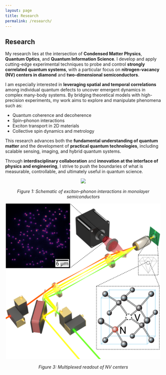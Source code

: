 ```yaml
---
layout: page
title: Research
permalink: /research/
---
```


## Research

My research lies at the intersection of **Condensed Matter Physics**, **Quantum Optics**, and **Quantum Information Science**. I develop and apply cutting-edge experimental techniques to probe and control **strongly correlated quantum systems**, with a particular focus on **nitrogen-vacancy (NV) centers in diamond** and **two-dimensional semiconductors**.

I am especially interested in **leveraging spatial and temporal correlations** among individual quantum defects to uncover emergent dynamics in complex many-body systems. By bridging theoretical models with high-precision experiments, my work aims to explore and manipulate phenomena such as:

- Quantum coherence and decoherence
- Spin–phonon interactions
- Exciton transport in 2D materials
- Collective spin dynamics and metrology

This research advances both the **fundamental understanding of quantum matter** and the development of **practical quantum technologies**, including scalable sensing, imaging, and hybrid quantum systems.

Through **interdisciplinary collaboration** and **innovation at the interface of physics and engineering**, I strive to push the boundaries of what is measurable, controllable, and ultimately useful in quantum science.

<div align="center">
  <img src="/assets/exciton_phonon_schematic.png" width="550">
  <p><em>Figure 1: Schematic of exciton–phonon interactions in monolayer semiconductors</em></p>
</div>

<div align="center">
  <img src="/assets/key_multi_nv_image.png" width="500">
  <p><em>Figure 3: Multiplexed  readout of NV centers </em></p>
</div>

